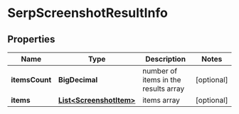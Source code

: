 

# SerpScreenshotResultInfo


## Properties

| Name | Type | Description | Notes |
|------------ | ------------- | ------------- | -------------|
|**itemsCount** | **BigDecimal** | number of items in the results array |  [optional] |
|**items** | [**List&lt;ScreenshotItem&gt;**](ScreenshotItem.md) | items array |  [optional] |



